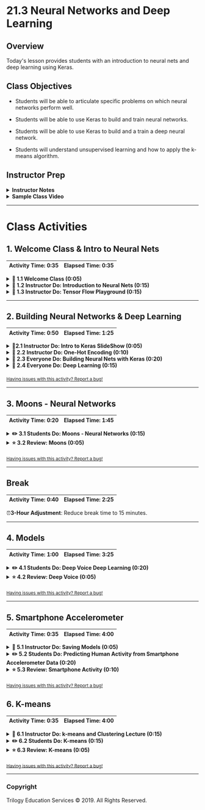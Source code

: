 # 21.3 Neural Networks and Deep Learning

## Overview

Today's lesson provides students with an introduction to neural nets and deep learning using Keras.

## Class Objectives

* Students will be able to articulate specific problems on which neural networks perform well.

* Students will be able to use Keras to build and train neural networks.

* Students will be able to use Keras to build and a train a deep neural network.

* Students will understand unsupervised learning and how to apply the k-means algorithm.

## Instructor Prep

<details>
  <summary><strong>Instructor Notes</summary></strong>

* You may find that this lesson falls on a weekday due to a holiday shifting the course schedule. In this case, we have provided notes within the LP that will allow you to **easily adjust the length of the lesson to fit into a weekday class**.

  * Be on the lookout for a ⏰**3-Hour Adjustment** note at the top of activities in this Lesson Plan. If this class is being taught on a weekday, please utilize the directions found in the note. Keep in mind that breaks will be reduced from 40 minutes to the typical 15 minutes for a weekday class as well.

  * Shortening these activities could potentially limit the students' ability to finish them, so please remind them to utilize office hours to clear up any questions they may have.

* As a reminder these slideshows are for instructor use only - when distributing slides to students, please first export the slides to a PDF file. You may then send out the PDF file.

* Please reference our [Student FAQ](../../../05-Instructor-Resources/README.md#unit-21-machine-learning) for answers to questions frequently asked by students of this program. If you have any recommendations for additional questions, feel free to log an issue or a pull request with your desired additions.

</details>

<details>
  <summary><strong>Sample Class Video</summary></strong>

* To view an example class lecture visit (Note video may not reflect latest lesson plan): [Class Video](https://codingbootcamp.hosted.panopto.com/Panopto/Pages/Viewer.aspx?id=f41f4277-27b6-4462-a187-aa88002a53f2)

</details>

- - -

# Class Activities

## 1. Welcome Class & Intro to Neural Nets

| Activity Time:       0:35 |  Elapsed Time:      0:35  |
|---------------------------|---------------------------|

<details>
  <summary><strong> 📣 1.1 Welcome Class (0:05)</strong></summary>

* Explain that today's class will first discuss neural networks and deep learning. Then, move onto the k-means unsupervised clustering algorithm.

</details>

<details>
  <summary><strong> 📣 1.2 Instructor Do: Introduction to Neural Nets (0:15)</strong></summary>

* Walk through slides 1-14 (Intro to Neural Networks) of the [slideshow](https://drive.google.com/open?id=14voz4G22b6m-zBVih7Vf1CtbAkweQKyGD-W3yK4ZwdA) and highlight the following:

  * Discuss a few motivating examples of Neural Networks and Deep Learning.

  * Explain that an Artificial Neuron mimics the behavior of a biological neuron in the brain.

  * Explain that an Artificial Neural Network is simply an architecture of interconnected neurons.

  * Explain that a Neural Network processes information in similar ways to the brain. Inputs flow through the network and are trained to detect higher level features as the progress through the network until an output or decision can be made.

  * Show that Neural Networks are just layer of connected Neurons.

  * Point out that unlike other machine learning models, neural network models can be used for two-class classification, multi-class classification, probability, and regression using the same basic structure.

    * Explain that the most common output of a neural network is a two-class classification or probability.

  * Explain that Neural Networks are trained by feeding inputs (i.e. pictures of cats and dogs) through a network, calculating an output, comparing that to a known label, and then using any error to update all of the weights in the network. A Neural Network essentially learns by adjusting it's weights between each node. This controls the activation of neurons.

  * Show an example of using a trained network to predict the label of a cat or a dog in an image.

  * Ask for any additional questions before moving on.

  </details>

<details>
  <summary><strong> 📣 1.3 Instructor Do: Tensor Flow Playground (0:15)</strong></summary>

* Explain that one of the best ways to develop an intuition for how neural nets work is to watch them learn.

* Explain that [Tensor Flow Playground](http://playground.tensorflow.org) is a website where users can configure and train a neural network on different kinds of problems.

* Explain that the objective of this demonstration is to enhance students' intuition for what kinds of problems neural nets perform well on, and how they learn over time.

* Navigate to the [Tensor Flow Playground](http://playground.tensorflow.org/).

  * Send out the link and encourage students to follow along.

  ![tfp_home.png](Images/tfp_home.png)

* Take a moment to explain the layout of the page to the class.

* Note the "play" button in the top left corner of the page. Explain that clicking this starts training the network.

  ![tf_play.png](Images/tf_play.png)

* In the same row as the play button, there are dropdowns for **Learning Rate**; **Activation Function**; **Regularization**; etc.

  * Explain that these options affect how quickly a network learns, and influence the goodness of its predictions.

  * Explain that tuning these parameters is important, but advanced.

  * For now, leave this row as-is.

* Below this row are headings for **Data**; **Features**; **Hidden Layers**; and **Output**.

* Under **Data**, select the data set on which to train the model.

* Instruct students to select the two blobs in the bottom left.

  ![two_blobs.png](Images/two_blobs.png)

* Explain that changing the **Features** allows the user to  specify properties to look for in the input data.

  * Instruct students to select only x<sub>1</sub> and x<sub>2</sub>, which should be the defaults.

  ![x1_x2.png](Images/x1_x2.png)

* **Hidden Layers** identify "higher-order" patterns and correlations amongst input features.

  * Instruct students to remove all but one hidden layer.

  * Instruct students to configure their hidden layer with 6 neurons.

  * Explain that a common rule of thumb for 3-layer networks is to use three times as many nodes in the hidden layer as in the input layer.

  ![tfp_hidden_layer.png](Images/tfp_hidden_layer.png)

* Finally, note the **Output** image, which plots the network's decision boundaries as it learns.

  * Point out that the output image displays the two blobs in the data on the left.

  ![tfp_setup.png](Images/tfp_setup.png)

* Ask a student to explain how a successful classifier would draw a decision boundary for this data.

  * A good classifier would draw a line between the blobs.

* Emphasize that this data set is **linearly separable**.

* Start training the network, and call attention to the output image on the right-hand side of the page.

* Begin training the model by clicking the play button in the top left corner.

* Point out that, right after the play button is pressed, the fit _changed_ over time.

* The network draws a linear decision boundary, as expected.

  ![nnet_linear_classification.png](Images/nnet_linear_classification.png)

* Explain that this isn't new: A variety of sklearn classifiers already covered in class can draw this boundary just fine.

* Ask a student to name one sklearn model that could distinguish between these two regions.

  * The prototypical model for classifying two distinct regions is **logistic regression**.

* This example shows that neural networks can easily solve linear problems, but doesn't demonstrate their efficacy at modeling nonlinearities.

* Explain to students that neural nets are particularly powerful at modeling nonlinearities.

  * This implies they should be good at distinguishing linearly separable regions, as well.

* Click the blob-in-circle data set on the left.

  ![blob_in_circle.png](Images/blob_in_circle.png)

* Highlight that these two regions are highly nonlinear.

  * The nonlinearity is due to the fact that the regions are separated by a circle, so there's no single _line_ that can be drawn to distinguish them.

* Now, train the network, and observe how neural nets learn nonlinearities.

  * Click the play button in the top left.

  * Point out that, as before, the decision boundary changes in time.

  * Highlight that it takes much longer for the network to find the circular decision boundary than the linear one.

  * It does, nevertheless, manage to separate the regions.

  * Emphasize that this is a huge win over classical methods!

* Explain that, while this is a complicated function to fit, more complicated nonlinearities are common.

* Instruct students to select the spiral data on the left.

  ![spiral.png](Images/spiral.png)

* Point out that this is much more complicated than a simple circle.

* Click the play button in the top left.

* Point out that, this time, the neural net doesn't do such a good job fitting the curves.

  * Point out that this implies there are problems our neural net can't solve.

  ![nnet_failed_spiral.png](Images/nnet_failed_spiral.png)

* Explain that this is because the data is, in some sense, "too nonlinear" for this network.

* Explain that this is where **hidden layers** come in.

* Remind students that each layer of a network distills information that it receives from a previous layer.

  * Explain that, the more complex the nonlinearities in the data, the more "distillation steps" will be required for the network to "understand" where to draw its decision boundaries.

  * Explain that adding hidden layers increases the "level of nonlinearity" a network can detect and fit.

  * Explain that this is why **deep networks**—i.e., those with more than 3 layers—must be used to solve most interesting real-world problems.

* Explain that this problem is, in fact, rather difficult.

* Explain that it requires the addition of hidden layers; more input features; and configuration of the model's learning rate, activation function, and regularization methods.

* Explain that values like the **learning rate** are constants in the learning equations.

* Explain that such constants influence how quickly and how well the network learns.

* Explain that hyperparameter selection is a major topic in deep learning research.

* Set up TensorFlow Playground with the parameters shown in the image below, and click the play button in the top left.

  ![nnet_spiral_setup.png](Images/nnet_spiral_setup.png)

* Point out that the spiral takes much longer to fit than previous data sets.

  * Point out the number in the top left and immediately to the right of the play button.

    * This counts the number of training cycles, or **epochs**, over which the network has been trained.

  * Point out that it takes more epochs to train a network to fit the spiral than to train a network to fit either the circle or two blobs.

* Point out that the final fit still isn't perfect—but, it's extremely good relative to the complexity of the data set and the performance of alternative models.

  ![nnet_successful_spiral.png](Images/nnet_successful_spiral.png)

* Emphasize that this demonstration has shown us:

  * How neural networks learn over time.

  * What properties of a neural network determine how quickly it learns, as well as the goodness of its fit.

* Allow students a few minutes to experiment with the other datasets, features, and layers.

* Take a moment to address remaining questions before proceeding.

</details>

- - -

## 2. Building Neural Networks & Deep Learning

| Activity Time:       0:50 |  Elapsed Time:      1:25  |
|---------------------------|---------------------------|

<details>
  <summary><strong> 📣2.1 Instructor Do: Intro to Keras SlideShow (0:05)</strong></summary>

* Walk through slides 15-21 (Why Keras? Who keras?) of the [slideshow](https://drive.google.com/open?id=14voz4G22b6m-zBVih7Vf1CtbAkweQKyGD-W3yK4ZwdA)  and highlight the following:

  * Explain that we are going to use TensorFlow and Keras to build our Neural Networks. TensorFlow allows us to run our code across multiple platforms in a highly efficient way.

  * Explain that Keras is an abstraction layer on top of TensorFLow that makes it easier to build models. You can relate this to using Plotly.js to build charts instead of using the more verbose D3.js library.

  * Show an example of how Keras provides the standard `model -> fit -> predict` interface that they are used to seeing (with a few additional steps that will be covered later).

  * Finally, ask students to install Keras in their python environment using `conda install tensorflow` and `conda install keras` and then test the install by importing keras in a jupyter notebook using `import tensorflow.keras`.

</details>

<details>
  <summary><strong> 📣 2.2 Instructor Do: One-Hot Encoding (0:10)</strong></summary>

* This activity is an introduction to one-hot encoding; an essential step in building a neural network classifier.

* Launch Jupyter Notebook, and step through the [01-Ins_One_Hot_Encoding/One_Hot_Encoding.ipynb](Activities/01-Ins_One_Hot_Encoding/Solved/One_Hot_Encoding.ipynb) notebook.

* Explain that when data contains strings for labels, they need to be converted to numeric values.

* Show the example of an input that contains the strings `dog` and `cat`.

  ![Ins_One_Hot_Encoding1](Images/Ins_One_Hot_Encoding1.png)

* Explain that these labels can be converted into numeric values in two steps.

  1. First, label encoding converts our classes into a numeric value as show in the iris example.

  ![Ins_One_Hot_Encoding2](Images/Ins_One_Hot_Encoding2.png)
  ![Ins_One_Hot_Encoding3](Images/Ins_One_Hot_Encoding3.png)

  * Loop through the encoded values to show students the results.

    ![One_Hot_Encoding_labels.png](Images/One_Hot_Encoding_labels.png)

  2. One-Hot Encoding converts that numeric value to a one-hot encoded array. One-Hot Encoding avoids biasing the model by applying numeric classes.

  ![Ins_One_Hot_Encoding4.png](Images/Ins_One_Hot_Encoding4.png)

* Explain that this processes will be frequently used when classifying data using neural networks.

* Send out a reference for students that are interested in learning more about [One-Hot Encoding](https://machinelearningmastery.com/why-one-hot-encode-data-in-machine-learning/).

* Take a moment to address remaining questions before proceeding.

</details>

<details>
  <summary><strong> 🎉 2.3 Everyone Do: Building Neural Nets with Keras (0:20) </strong></summary>

* ⏰**3-Hour Adjustment**: Reduce activity time to 15 minutes.

* This activity is designed to have students practice creating a simple neural network with Keras by replicating a visual representation.  Students should follow along with the instructor demonstration.

* Open [02-Evr_First_Neural_Network/First_Neural_Network.ipynb](Activities/02-Evr_First_Neural_Network/Solved/First_Neural_Network.ipynb) and send out the unsolved version to students: [02-Evr_First_Neural_Network/First_Neural_Network.ipynb](Activities/02-Evr_First_Neural_Network/Unsolved/First_Neural_Network.ipynb).

  * The goal of this activity is to create a neural network that matches the diagram below to classify data.

    ![nnet.png](Images/nnet.png)

    * First, use sklearn to build a dataset with 100 samples and 3 features.  Then, create our training and testing data.

    ![Evr_First_Neural_Network1.png](Images/Evr_First_Neural_Network1.png)

    ![Evr_First_Neural_Network2.png](Images/Evr_First_Neural_Network2.png)

    * Scale the feature data using the StandardScaler.  Remember to scale both the testing and training data.

      * Scaling is extremely important with neural networks.  Without scaling, it is difficult for the training cycle to converge.

      ![Evr_First_Neural_Network3.png](Images/Evr_First_Neural_Network3.png)

      ![Evr_First_Neural_Network4.png](Images/Evr_First_Neural_Network4.png)

    * Note that for regressions the y-values will also be scaled, but in this case it is not necessary since one-hot-encoding is used for the outputs.

      ![Evr_First_Neural_Network5.png](Images/Evr_First_Neural_Network5.png)

    * Create a sequential model.  This means that the data flows from layer to the next.

      ![Evr_First_Neural_Network6.png](Images/Evr_First_Neural_Network6.png)

    * Next, add a layer to the function using `Dense` (for a densely connected layer).

      * Here, specify the number of of inputs as the `input_dim` parameter which should be equal to the input dimensions (number of features).

      * Additionally, `units` is the number of desired nodes in the layer.

      * Also, specify the type of activation function.  Here, ReLu is used.

      ![Evr_First_Neural_Network7.png](Images/Evr_First_Neural_Network7.png)

    * Add an output layer.

      * Since this is a classification model, the number of nodes in this layer should equal the possible outcomes or classes.  For example, if three outcomes were available, then this layer would have 3 nodes.  This example has two outcomes, therefore two nodes are used.

      * The softmax activation function is used which is typically used in a neural network classifier.

      ![Evr_First_Neural_Network8.png](Images/Evr_First_Neural_Network8.png)

    * `model.summary()` gives us the output shape as expected; 4 nodes in the first layer and 2 in the final layer.

      ![Evr_First_Neural_Network9.png](Images/Evr_First_Neural_Network9.png)

    * Now that the structure of the model has been defined, it is compiled using a loss function and optimizer.

      * Use Categorical Crossentropy for classification models and MSE (Mean Squared Error) for linear regression.

      * Here, an additional training metric, `accuracy`, is also specified.

      ![Evr_First_Neural_Network10.png](Images/Evr_First_Neural_Network10.png)

    * Finally, train (fit) the model!

      * Training consists of using the optimizer and loss function to update weights during each iteration of your training cycle.  This training using 1000 iterations or epochs.

      ![Evr_First_Neural_Network11.png](Images/Evr_First_Neural_Network11.png)

    * Evaluate the model using our testing data.

      ![Evr_First_Neural_Network11.png](Images/Evr_First_Neural_Network12.png)

    * Make predictions with the model.

      ![Evr_First_Neural_Network12.png](Images/Evr_First_Neural_Network13.png)

</details>

<details>
  <summary><strong> 🎉 2.4 Everyone Do: Deep Learning (0:15) </strong></summary>

* ⏰**3-Hour Adjustment**: Reduce activity time to 10 minutes.

* This activity compares a regular neural network to a deep learning network. It is designed to be lived coded along with students.

* Open [03-Evr_Deep_Learning/Deep_Learning.ipynb](Activities/03-Evr_Deep_Learning/Solved/Deep_Learning.ipynb) as a resource and send out the unsolved version to students: [03-Evr_Deep_Learning/Deep_Learning.ipynb](Activities/03-Evr_Deep_Learning/Unsolved/Deep_Learning.ipynb)

  * First, show that the output for this dataset is a set of concentric circles where the inner circle is one class and the outer circle is another class.

  ![Evr_Deep_Learning1](Images/Evr_Deep_Learning1.png)

  * This is a classification problem.  Many classification models are designed to simply draw a line between two **linearly separable** regions of a space. However, this dataset is **non-linear** and no such line can be used to designate between the two classes.

  * Reiterate that neural networks are great at classifying non-linear data.

  * First, scale and pre-process the data. This is always the first step before using a neural network.

  ![Evr_Deep_Learning2](Images/Evr_Deep_Learning2.png)

  * This example compares two models.  The first is a regular neural network of 2 inputs, 6 hidden nodes, and 2 output nodes.  The second is a a deep neural network possessing a second hidden layer with 6 hidden nodes. These extra nodes help the network adapt to the non-linear data.

    * First, build the neural network with one hidden layer.

    * Note that the rule-of-thumb for a neural network is to have triple the amount of nodes in the hidden layer as the number of inputs. (This is not true of deep learning.)

    ![Evr_Deep_Learning3](Images/Evr_Deep_Learning3.png)

    * Then, build a deep learning neural network with a second layer of 6 nodes.

    ![Evr_Deep_Learning4](Images/Evr_Deep_Learning4.png)

  * Finally, show that the deep learning neural network has an accuracy score of .92 while the regular neural network has an accuracy score of .68.

    * Remember to use the test set to validate the model.

    ![Evr_Deep_Learning5](Images/Evr_Deep_Learning5.png)

</details>

<sub>[Having issues with this activity? Report a bug!](https://bit.ly/2Rnp8Cf)</sub>

- - -

## 3. Moons - Neural Networks

| Activity Time:       0:20 |  Elapsed Time:      1:45  |
|---------------------------|---------------------------|

<details>
  <summary><strong> ✏️ 3.1 Students Do: Moons - Neural Networks (0:15) </strong></summary>

* ⏰**3-Hour Adjustment**: Reduce activity time to 10 minutes.

* In this activity, students will create a regular Neural Network and a Deep Neural Network. Then, compare the accuracy of each.

* **Files**

  * [04-Stu_Moons/Moons.ipynb](Activities/04-Stu_Moons_Neural_Networks/Unsolved/Moons.ipynb)

* **Instructions:** [04-Stu_Moons/README.md](Activities/04-Stu_Moons_Neural_Networks/README.md)

  * Create a Neural Network and Deep Neural Network Classifier that correctly classifies both moons from the dataset.

  * Train both models using 100 training epochs.

  * Compare the accuracy of both models.

* **Bonus:**

  * Try to find the minimal architecture (number of nodes) and minimum training iterations required to achieve a score of at least .90.

</details>

<details>
  <summary><strong> ⭐ 3.2 Review: Moons (0:05)</strong></summary>

* Open [04-Stu_Moons/Moons.ipynb](Activities/04-Stu_Moons_Neural_Networks/Solved/Moons.ipynb) and walk through the solution.

  * First, show that the output for this dataset is a set of interweaving half circles (moons).

  ![Stu_Moons1](Images/Stu_Moons1.png)

  * Explain that this is another example of a classification problem where a neural network can excel by adapting to the non-linearity of the dataset.

  * Quickly show that the steps for pre-processing, building, compiling, and training the model are all the same as before.

  * Point out that once again, our deep learning model outperforms the standard neural network.

  ![Stu_Moons2](Images/Stu_Moons2.png)

</details>

<sub>[Having issues with this activity? Report a bug!](https://bit.ly/39SgBxF)</sub>

- - -

## Break

| Activity Time:       0:40 |  Elapsed Time:      2:25  |
|---------------------------|---------------------------|

⏰**3-Hour Adjustment**: Reduce break time to 15 minutes.

- - -

## 4. Models

| Activity Time:       1:00 |  Elapsed Time:      3:25  |
|---------------------------|---------------------------|

<details>
  <summary><strong> ✏️ 4.1 Students Do: Deep Voice Deep Learning (0:20)</strong></summary>

* ⏰**3-Hour Adjustment**: Skip this **Students Do** activity and continue on to the review activity.

* In this activity, students apply a deep learning neural network to predict the gender of a voice using acoustic properties of the voice and speech.

* Explain that they will be are revisiting the voice gender dataset from the previous class, but this time applying a neural network classifier.

* **Files**

  * [05-Stu_Voice_Recognition.ipynb](Activities/05-Stu_Deep_Voice_Deep_Learning/Unsolved/Voice_Recognition.ipynb)

  * [05-Stu_Deep_Voice/voice.csv](Activities/05-Stu_Deep_Voice_Deep_Learning/Resources/voice.csv)

  * [05-Stu_Deep_Voice/voice.md](Activities/05-Stu_Deep_Voice_Deep_Learning/Resources/voice.md)

* **Instructions:** [05-Stu_Deep_Voice/README.md](Activities/05-Stu_Deep_Voice_Deep_Learning/README.md)

  * Create a deep learning model with 2 hidden layers.  Each layer should have 100 nodes.

  * Compile and fit the model.

  * Quantify (score) the model.

  * Use the first 5 testing data points to make predictions.  Then, compare the predictions to the actual labels.

</details>

<details>
  <summary><strong> ⭐ 4.2 Review: Deep Voice (0:05) </strong></summary>

* **⏰3-Hour Adjustment**: This review activity is now an **Everyone Do**.

  * Spend only 15 minutes on this activity.

  * Use the review section as guidance for talking points as you live-code along with the students.

  * Be sure to take your time and answer all student questions along the way.

* Point out that this dataset requires applying label encoding and one-hot encoding on the y-labels since they are categorical and contain the strings `male` and `female`.

  ![Stu_Deep_Voice1](Images/Stu_Deep_Voice1.png)

* Explain that for this model, a more complex network is designed with 100 nodes in each hidden layer. This larger number of nodes will allow the neural network to adapt to the dataset.

  ![Stu_Deep_Voice2](Images/Stu_Deep_Voice2.png)

* Warn students that neural networks are often prone to over-fitting. Neural Network architectures should always be validated to ensure that they are not over-fitting to the training data and thus performing poorly on new data values.

* Explain that the `predict_classes` method makes a prediction and returns the original categorical encoding. The `inverse_transform` of our label encoder is applied to convert the encoded prediction to the original string value of `male` or `female`.

  ![Stu_Deep_Voice3](Images/Stu_Deep_Voice3.png)

* Ask students if they have any questions before moving on.

</details>

<sub>[Having issues with this activity? Report a bug!](https://bit.ly/3c2U1DW)</sub>

- - -

## 5. Smartphone Accelerometer

| Activity Time:       0:35 |  Elapsed Time:      4:00  |
|---------------------------|---------------------------|

<details>
  <summary><strong> 📣 5.1 Instructor Do: Saving Models (0:05)</strong></summary>

* Explain that training a Neural Network can be expensive and time consuming. However, Keras provides a mechanism for saving and loading trained models.

* Open [06-Ins_Saving_Models/Saving_Models.ipynb](Activities/06-Ins_Saving_Models/Solved/Saving_Models.ipynb) in jupyter notebook, and demonstrate to students how to save the trained model created in the previous activity.

* Show that `model.save("modelname.h5")` can be called to save a trained model.

  ![Ins_Saving_Models1](Images/Ins_Saving_Models1.png)

* Explain that the `.h5` file extension refers to the [HDF5 binary format](https://support.hdfgroup.org/HDF5/)

* The `load_model` function is used to load a saved model in Keras.

  ![Ins_Saving_Models2](Images/Ins_Saving_Models2.png)

* Explain that saving a loading models is a common way to share and reuse trained models.

  ![Ins_Saving_Models3](Images/Ins_Saving_Models3.png)

</details>

<details>
  <summary><strong> ✏️ 5.2 Students Do: Predicting Human Activity from Smartphone Accelerometer Data (0:20)</strong></summary>

* **⏰3-Hour Adjustment**: Reduce activity time to 15 minutes.

* **Files**

  * [07-Stu_Smartphone_SavingModels/Smartphone_Activity_Detector.ipynb](Activities/07-Stu_Smartphone_SavingModels/Unsolved/Smartphone_Activity_Detector.ipynb)

  * [07-Stu_Smartphone_SavingModels/X_train.txt](Activities/07-Stu_Smartphone_SavingModels/Resources/Train/X_train.txt)

  * [07-Stu_Smartphone_SavingModels/y_train.txt](Activities/07-Stu_Smartphone_SavingModels/Resources/Train/y_train.txt)

  * [07-Stu_Smartphone_SavingModels/X_test.txt](Activities/07-Stu_Smartphone_SavingModels/Resources/Test/X_test.txt)

  * [07-Stu_Smartphone_SavingModels/y_test.txt](Activities/07-Stu_Smartphone_SavingModels/Resources/Test/y_test.txt)

* **Instructions:** [07-Stu_Smartphone_SavingModels/README.txt](Activities/07-Stu_Smartphone_SavingModels/README.md)

* Follow the comments in the provided starter file to:

  * Encode necessary labels.

  * Build and train a deep learning model.

  * Save the model.

  * Load to model.

  * Use the loaded model to predict the activity of a smartphone user based one data point from the test set.

</details>

<details>
  <summary><strong> ⭐ 5.3 Review: Smartphone Activity (0:10)</strong></summary>

* Ask a student to explain what they had to do to complete the activity.

  * Remind the class that the point of the activity is to determine whether someone is standing, sitting, walking, etc., based on accelerometer data collected from their smartphones.

  * Point out that this is a **multi-class classification** problem, and reiterate that neural nets often perform well on such problems.

* Explain that the "shape" of the solution is as follows:

  * Load and preprocess data, including one-hot encoding of categorical data.

  * Create and fit the model.

  * Persist the model for later use.

  * Test the model's accuracy, and test its performance on a validation set.

* Point out that this is essentially the same process used with any machine learning algorithm.

* Launch Jupyter, and open the solved [07-Stu_Smartphone_SavingModels/Smartphone_Activity_Detector.ipynb](Activities/07-Stu_Smartphone_SavingModels/Solved/Smartphone_Activity_Detector.ipynb).

* Point out that the first several cells of the notebook simply use Pandas to load the _X_-training and _X_-testing data.

  ![load_x_data.png](Images/load_x_data.png)

* Point out that _y_ data is loaded differently.

* After loading `y_train_df`, `y_train` is created with [keras.utils.to_categorical](https://keras.io/utils/#to_categorical).

  * Remind students that `to_categorical` converts a row's class label into a one-hot encoded vector, with a `1` in the slot corresponding to the row's original class, and `0` elsewhere.

  * Remind students that this is done because neural networks require  _numerical_ inputs rather than strings. One-hot encoding maps string-based label encodings (e.g., the label `WALKING`) with a purely numerical vector (e.g., `[0, ..., 1, ..., 0]`, where the slot containing `1` corresponds to the label `WALKING`).

  ![one_hot.png](Images/one_hot.png)

* Point out that, after loading and preprocessing the training data, the test data is loaded.

  ![load_test.png)](Images/load_test.png)

* This concludes the preprocessing steps.

* Ask a student to explain how to initialize a Sequential model in Keras.

  * Explain that to initialize a sequential model, one simply calls the `Sequential` constructor.

  ![Smartphone_sequential.png](Images/Smartphone_sequential.png)

* Ask a student to explain the architecture of the network they built.

  * Remind students that this activity required them to build a 3-layer neural network.

* Ask a student to explain how they they added their hidden layers.

  * Explain that to add a layer to a sequential model, one simply calls `add`.

  * Explain that the input layer is a `Dense` layer.

* Ask a student to explain why this layer has `input_dim=X_train.shape[1]`.

  * Because `X_train.shape[1]` contains the number of columns in our data, it is used to set `input_dim`.

    ![Smartphone_hidden_layers.png](Images/Smartphone_hidden_layers.png)

* Ask a student to explain how they added their output layer.

  * Explain that to add the output layer, `add` is called yet again.

* Ask a student to explain why `y_train.shape[1]` is passed to the `Dense` constructor.

  * Remind students that the output layer must have one neuron corresponding to each class label in the training set. Each neuron generates a probability that the input belongs to _its_ corresponding class. These predictions can be aggregated to produce a single most likely class.

  ![Smartphone_output_layer.png](Images/Smartphone_output_layer.png)

* Now, the model is compiled and fit to the training data.

  * Explain that the defaults chosen for the parameters here should be taken as "fixed" for our purposes, but that students can and should experiment with different options later on in their machine learning practice.

  * Remind students that `epochs` refers to the number of iterations of adjusting weights using the optimizer and loss functions.

  ![Smartphone_compile.png](Images/Smartphone_compile.png)

  ![Smartphone_fit.png](Images/Smartphone_fit.png)

* Explain that, after training, the model is saved and loaded the with the `save` and `load_model` methods, respectively.

  ![Smartphone_save.png](Images/Smartphone_save.png)

* Ask a student to explain why saving a model might be important.

  * Remind students that training a network is computationally expensive, so saving the network's trained weights allows training to be bypassed when making predictions later.

* Finally, explain that the model is tested and used to make predictions in essentially the same way other machine learning models have been tested.

  ![Smartphone_final.png](Images/Smartphone_final.png)

* Take a moment to address remaining questions before slacking out the solution and dismissing class.

</details>

<sub>[Having issues with this activity? Report a bug!](https://bit.ly/3c05c0e)</sub>

## 6. K-means

| Activity Time:       0:35 |  Elapsed Time:      4:00  |
|---------------------------|---------------------------|

<details>
  <summary><strong> 📣 6.1 Instructor Do: k-means and Clustering Lecture (0:15)</strong></summary>

* Walk through slides 22-32 (k-means) of the [slideshow](https://drive.google.com/open?id=14voz4G22b6m-zBVih7Vf1CtbAkweQKyGD-W3yK4ZwdA) and highlight the following points:

  * Unsupervised machine learning algorithms draw inferences directly from the data without any previously labeled outputs (i.e. no `y` labels).

  * One common type of unsupervised learning is cluster analysis. That is, the algorithms attempt to group data into clusters based on relationships and features in the data.

    ![clustering.jpg](Images/clustering.jpg)

  * While clustering may be intuitive to humans, clustering algorithms have to decide which data points belong together.

    ![clustered.png](Images/clustered.png)

  * k-means clustering will group the data into `k` groups.

  * The cluster center is the mean of all the points belonging to that cluster. Therefore each point is closer to it’s own cluster’s center than it is to other cluster centers.

    ![cluster-centers.png](Images/cluster-centers.png)

  * A small k will create larger clusters.

    ![k2.png](Images/k2.png)

  * A large k will create smaller clusters.

    ![k6.png](Images/k6.png)

    * Point out that even though we consider identifying clusters to be intuitive, k-means clustering considers more complex relationships which can result in clusters that may defy expectations.

  * Explain that predicting new values with a trained k-means model means that you are looking at the cluster centers to see which cluster is closest to the new data.

    ![kmeans-predict.png](Images/kmeans-predict.png)

  * A centroid in geometry is the center of a geometric object, here it refers to the center of a cluster.

* Open [08-Ins_Kmeans/Kmeans.ipynb](Activities/08-Ins_Kmeans/Solved/Kmeans.ipynb) and walk through the code for k-means and highlight the following:

  * This example creates random data with four data clusters. This can be visualized through the scatter plot.

    ![four-clusters.png](Images/four-clusters.png)

  * Explain that since four clusters can be seen in the data, `k=4` is used when creating our k-means model.

    ![k4-model.png](Images/k4-model.png)

  * The model is fit to the data and the clusters are predicted.

    ![kmeans-fit-predict.png](Images/kmeans-fit-predict.png)

  * The cluster predictions can then be plotted to visually see if the model correctly clustered the data.

    ![kmeans-clustered.png](Images/kmeans-clustered.png)

</details>

<details>
  <summary><strong> ✏️ 6.2 Students Do: K-means (0:15)</strong></summary>

* **⏰3-Hour Adjustment**: Skip this **Students Do** activity and continue on to the review activity.

* **File**: [09-Stu_Kmeans/Kmeans.ipynb](Activities/09-Stu_Kmeans/Unsolved/Kmeans.ipynb)

* **Instructions:** [09-Stu_Kmeans/README.md](Activities/09-Stu_Kmeans/README.md)

  * Use the starter code to fit a Kmeans model to a dataset.

  * Visualize the results by creating a plot that looks like the following.

    ![Stu_Kmeans_plot](Images/Stu_Kmeans_plot.png)

* **Bonus:**

  * Look up how to get the centers of the k-means clusters and plot them!

</details>

<details>
  <summary><strong>⭐ 6.3 Review: K-means (0:05)</strong></summary>

* **⏰3-Hour Adjustment**: This review activity is now an **Everyone Do**.

  * Spend only 15 minutes on this activity.

  * Use the review section as guidance for talking points as you live-code along with the students.

  * Be sure to take your time and answer all student questions along the way.

* Open up the solution, [09-Stu_Kmeans/Kmeans.ipynb](Activities/09-Stu_Kmeans/Solved/Kmeans.ipynb) and walk through the code. Be sure to explain the following:

  * The data for this activity was generated with 6 clusters.

    ![six-clusters.png](Images/six-clusters.png)

  * However, 12 clusters was required for this assignment.

  * Normally, when clustering is used, the user has a general idea about how many clusters are appropriate.  Sometimes, it does not correlate with the number of clusters that are expected after a visual inspection.

    * Contextualize this for students by giving the following example: Imagine looking at a plot of employee skills.  One of the clusters represents programmers, but within that group there exists python programmers and javascript programmers as sub-groups.

    ![k12-model.png](Images/k12-model.png)

  * Use the predicted clusters to show how the algorithm decided to split the data into 12 unique clusters.

    ![clusters-predicted.png](Images/clusters-predicted.png)

  * Show that the `cluster_centers_` attribute from the trained model is used to plot the cluster centers. The `labels_` attribute is used to plot the color of each cluster.

    ![cluster-centers-attributes.png](Images/cluster-centers-attributes.png)

    ![scatter-with-cluster-centers.png](Images/scatter-with-cluster-centers.png)

</details>

<sub>[Having issues with this activity? Report a bug!](https://bit.ly/2USSIlr)</sub>

- - -

### Copyright

Trilogy Education Services © 2019. All Rights Reserved.

